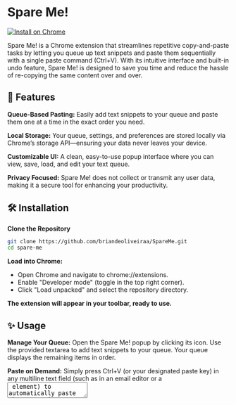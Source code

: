 # Spare Me!

[![Install on Chrome](https://img.shields.io/badge/Install%20on%20Chrome-ff4444?logo=googlechrome&logoColor=white&style=flat)](https://chromewebstore.google.com/detail/spare-me/gdhdjpeaoejgficmgkmibmjiccaombja)


Spare Me! is a Chrome extension that streamlines repetitive copy-and-paste tasks by letting you queue up text snippets and paste them sequentially with a single paste command (Ctrl+V). With its intuitive interface and built-in undo feature, Spare Me! is designed to save you time and reduce the hassle of re-copying the same content over and over.

## 🚀 Features
**Queue-Based Pasting:**
Easily add text snippets to your queue and paste them one at a time in the exact order you need.

**Local Storage:**
Your queue, settings, and preferences are stored locally via Chrome’s storage API—ensuring your data never leaves your device.

**Customizable UI:**
A clean, easy-to-use popup interface where you can view, save, load, and edit your text queue.

**Privacy Focused:**
Spare Me! does not collect or transmit any user data, making it a secure tool for enhancing your productivity.

## 🛠️ Installation

**Clone the Repository**
```bash
git clone https://github.com/briandeoliveiraa/SpareMe.git
cd spare-me
```

**Load into Chrome:**
- Open Chrome and navigate to chrome://extensions.
- Enable "Developer mode" (toggle in the top right corner).
- Click "Load unpacked" and select the repository directory.

**The extension will appear in your toolbar, ready to use.**

## ✨ Usage

**Manage Your Queue:**
Open the Spare Me! popup by clicking its icon. Use the provided textarea to add text snippets to your queue. Your queue displays the remaining items in order.

**Paste on Demand:**
Simply press Ctrl+V (or your designated paste key) in any multiline text field (such as in an email editor or a <textarea> element) to automatically paste the next snippet from your queue.

*Tip: For best results, use Spare Me! with editors that support multiline input (e.g., <textarea> or contenteditable elements).*

## 🧩 Customization

Spare Me! includes an option (accessible from the popup) to enable or disable custom paste functionality. When disabled, the standard copy-paste behavior is restored. Additionally, you can delete, edit, and reorder items in your queue.

## 🔐 Privacy
Spare Me! is built with user privacy in mind:

**Local Storage Only:**
All user-entered text and settings are stored locally using Chrome’s storage API.

**No Data Collection:**
The extension does not gather, transmit, or share any personally identifiable or sensitive data with third parties.

## 🤝 Contributing
Contributions and feedback are always welcome! If you encounter issues or have suggestions, please open an issue or submit a pull request.

## 📄 License
This project is distributed under the MIT License.

## Changelog

### v1.10 (2025‑04‑19)
- **New:** Delete individual text blocks from the queue  
- **New:** Drag‑and‑drop (or up/down buttons) to reorder items in the queue  
- **Fix:** Various bug fixes around queue persistence  
- **Design:** Updated popup layout and button styling for better clarity  

### v1.11 (2025‑04‑19)
- **New:** Edit any existing text block in your queue right from the popup  
- **Fix:** Preserve indentation and leading spaces when pasting into `<textarea>` or contentEditable fields  
